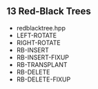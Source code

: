 13 Red-Black Trees
-------------------

- redblacktree.hpp	
 - LEFT-ROTATE
 - RIGHT-ROTATE
 - RB-INSERT          
 - RB-INSERT-FIXUP     
 - RB-TRANSPLANT
 - RB-DELETE
 - RB-DELETE-FIXUP
